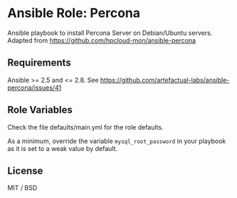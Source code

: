 # Ansible Role: Percona

Ansible playbook to install Percona Server on Debian/Ubuntu servers.
Adapted from https://github.com/hpcloud-mon/ansible-percona

## Requirements

Ansible >= 2.5 and <= 2.8.
See https://github.com/artefactual-labs/ansible-percona/issues/41

## Role Variables

Check the file defaults/main.yml for the role defaults.

As a minimum, override the variable `mysql_root_password` in your playbook as
it is set to a weak value by default.


## License

MIT / BSD
